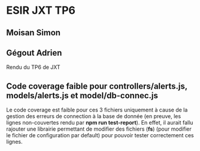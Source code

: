 # ESIR JXT TP6
## Moisan Simon
## Gégout Adrien

Rendu du TP6 de JXT

## Code coverage faible pour controllers/alerts.js, models/alerts.js et model/db-connec.js

Le code coverage est faible pour ces 3 fichiers uniquement à cause de la gestion des erreurs de connection à la base de donnée (en preuve, les lignes non-couvertes rendu par __npm run test-report__). En effet, il aurait fallu rajouter une librairie permettant de modifier des fichiers (__fs__) (pour modifier le fichier de configuration par default) pour pouvoir tester correctement ces lignes.


